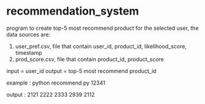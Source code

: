 # recommendation_system
program to create top-5 most recommend product for the selected user, the data sources are:
1. user_pref.csv, file that contain user_id, product_id, likelihood_score, timestamp
2. prod_score.csv, file that contain product_id, product_score

input = user_id
output = top-5 most recommend product_id

example : 
python recommend.py 12341

output :
2121
2222
2333
2939
2112

